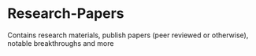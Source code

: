 # Research-Papers
Contains research materials, publish papers (peer reviewed or otherwise), notable breakthroughs and more
